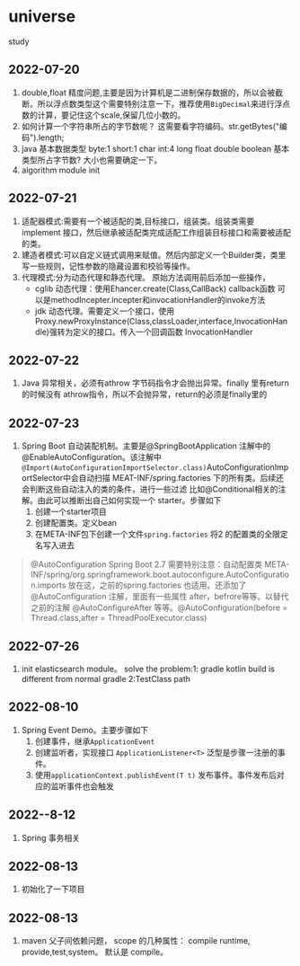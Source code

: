 # universe
study

## 2022-07-20
1. double,float 精度问题,主要是因为计算机是二进制保存数据的，所以会被截断。所以浮点数类型这个需要特别注意一下。推荐使用`BigDecimal`来进行浮点数的计算，要记住这个scale,保留几位小数的。
2. 如何计算一个字符串所占的字节数呢？ 这需要看字符编码。str.getBytes("编码").length;
3. java 基本数据类型 byte:1 short:1 char int:4 long float double boolean 基本类型所占字节数? 大小也需要确定一下。
4. algorithm module init

## 2022-07-21
1. 适配器模式:需要有一个被适配的类,目标接口，组装类。组装类需要implement 接口，然后继承被适配类完成适配工作组装目标接口和需要被适配的类。
2. 建造者模式:可以自定义链式调用来赋值。然后内部定义一个Builder类，类里写一些规则，记性参数的隐藏设置和校验等操作。
3. 代理模式:分为动态代理和静态代理。 原始方法调用前后添加一些操作，
    - cglib 动态代理：使用Ehancer.create(Class,CallBack) callback函数 可以是methodIncepter.incepter和invocationHandler的invoke方法
    - jdk 动态代理。需要定义一个接口，使用Proxy.newProxyInstance(Class,classLoader,interface,InvocationHandle)强转为定义的接口。传入一个回调函数 InvocationHandler

## 2022-07-22
1. Java 异常相关，必须有athrow 字节码指令才会抛出异常。finally 里有return 的时候没有 athrow指令，所以不会抛异常，return的必须是finally里的

## 2022-07-23
1. Spring Boot 自动装配机制。主要是@SpringBootApplication 注解中的@EnableAutoConfiguration。该注解中`@Import(AutoConfigurationImportSelector.class)`AutoConfigurationImportSelector中会自动扫描 MEAT-INF/spring.factories 下的所有类。后续还会判断这些自动注入的类的条件，进行一些过滤 比如@Conditional相关的注解。由此可以推断出自己如何实现一个 starter。步骤如下
    1. 创建一个starter项目
    2. 创建配置类。定义bean
    3. 在META-INF包下创建一个文件`spring.factories` 将2 的配置类的全限定名写入进去
> @AutoConfiguration Spring Boot 2.7 需要特别注意：自动配置类 META-INF/spring/org.springframework.boot.autoconfigure.AutoConfiguration.imports 放在这，之前的spring.factories 也适用。还添加了 @AutoConfiguration 注解，里面有一些属性 after，befrore等等。以替代之前的注解 @AutoConfigureAfter 等等。@AutoConfiguration(before = Thread.class,after = ThreadPoolExecutor.class)

## 2022-07-26
1. init elasticsearch module。 solve the problem:1: gradle kotlin build is different from normal gradle 2:TestClass path

## 2022-08-10
1. Spring Event Demo。主要步骤如下
    1. 创建事件，继承`ApplicationEvent`
    2. 创建监听者，实现接口 `ApplicationListener<T>` 泛型是步骤一注册的事件。
    3. 使用`applicationContext.publishEvent(T t)` 发布事件。事件发布后对应的监听事件也会触发


## 2022--8-12
1. Spring 事务相关

## 2022-08-13
1. 初始化了一下项目

## 2022-08-13
1. maven 父子间依赖问题， scope 的几种属性： compile runtime, provide,test,system。 默认是 compile。